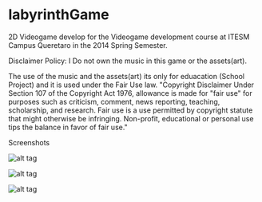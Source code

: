 # labyrinthGame
2D Videogame develop for the Videogame development course at ITESM Campus Queretaro in the 2014 Spring Semester. 

Disclaimer Policy:  I Do not own the music in this game or the assets(art).  

The use of the music and the assets(art) its only for eduacation (School Project) and it is used under the Fair Use law.  "Copyright Disclaimer Under Section 107 of the Copyright Act 1976, allowance is made for "fair use" for purposes such as criticism, comment, news reporting, teaching, scholarship, and research. Fair use is a use permitted by copyright statute that might otherwise be infringing. Non-profit, educational or personal use tips the balance in favor of fair use."


Screenshots



![alt tag](https://lh6.googleusercontent.com/3mTarGfOLdx8CKeH_l6f2uc2er-706mj9zIALGstciS3qxOp0DMEhI9-cQdjSEh_dad2ax3_Ltg4OYg=w1920-h979)


![alt tag](https://lh6.googleusercontent.com/VXbJd6oTa_YVY6Ngp6HADN5PhN17bMoGjNNkApNMhBCLEs5yvkfP1Bb5W3DSlFtS_oaMT1T8JMQ8Az8=w1920-h979)


![alt tag](https://lh5.googleusercontent.com/5iPk9rYSHT2YvBxoPsshAXBoakmn7N7pFLqbU08JZ9rHaB0lagBQPNfzEtN1383cpU5iE9HoSgbhpyA=w1920-h979)
